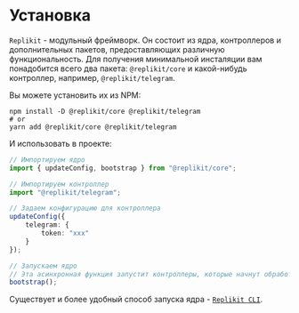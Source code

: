 # Установка

`Replikit` - модульный фреймворк. Он состоит из ядра, контроллеров и дополнительных пакетов, предоставляющих различную функциональность.
Для получения минимальной инсталяции вам понадобится всего два пакета: `@replikit/core` и какой-нибудь контроллер, например, `@replikit/telegram`.

Вы можете установить их из NPM:

```shell
npm install -D @replikit/core @replikit/telegram
# or
yarn add @replikit/core @replikit/telegram
```

И использовать в проекте:

```typescript
// Импортируем ядро
import { updateConfig, bootstrap } from "@replikit/core";

// Импортируем контроллер
import "@replikit/telegram";

// Задаем конфигурацию для контроллера
updateConfig({
    telegram: {
        token: "xxx"
    }
});

// Запускаем ядро
// Эта асинхронная функция запустит контроллеры, которые начнут обработку сообщений
bootstrap();
```

Существует и более удобный способ запуска ядра - [`Replikit CLI`](http://localhost:8080/replikit/ru/guide/usage/cli.html).
